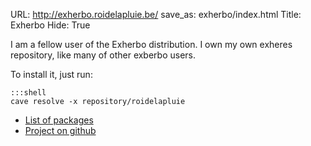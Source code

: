 URL: http://exherbo.roidelapluie.be/
save_as: exherbo/index.html
Title: Exherbo
Hide: True

I am a fellow user of the Exherbo distribution. I own my own exheres repository, like many of other exberbo users.

To install it, just run:

    :::shell
    cave resolve -x repository/roidelapluie


* [List of packages](http://git.exherbo.org/summer/repositories/roidelapluie/index.html)
* [Project on github](http://github.com/roidelapluie/roidelapluie-exheres)
